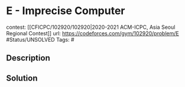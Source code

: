 # E - Imprecise Computer

contest: [[CFICPC/102920/102920|2020-2021 ACM-ICPC, Asia Seoul Regional Contest]]
url: https://codeforces.com/gym/102920/problem/E
#Status/UNSOLVED
Tags: #

## Description

## Solution

